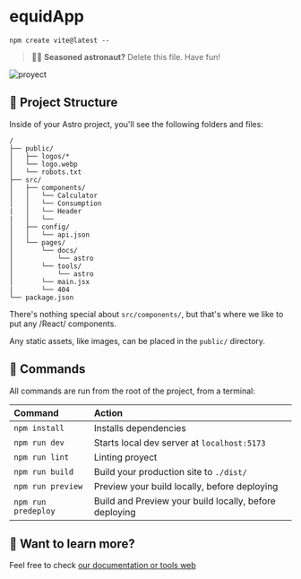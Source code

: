# equidApp

```
npm create vite@latest --
```

> 🧑‍🚀 **Seasoned astronaut?** Delete this file. Have fun!

![proyect](https://th.bing.com/th/id/OIP.Vqxtkq6WwU6tMUtrvMrPGwAAAA?pid=ImgDet&rs=1)

## 🚀 Project Structure

Inside of your Astro project, you'll see the following folders and files:

```
/
├── public/
│   ├── logos/*
│   └── logo.webp
│   └── robots.txt
├── src/
│   ├── components/
│   │   └── Calculator
│   │   └── Consumption
|   │   └── Header
|   │   └──
│   ├── config/
│   │   └── api.json
│   └── pages/
│       └── docs/
│           └── astro
│       └── tools/
│           └── astro
│       └── main.jsx
|       └── 404
└── package.json
```

There's nothing special about `src/components/`, but that's where we like to put any /React/ components.

Any static assets, like images, can be placed in the `public/` directory.

## 🧞 Commands

All commands are run from the root of the project, from a terminal:

| Command             | Action                                                 |
| :------------------ | :----------------------------------------------------- |
| `npm install`       | Installs dependencies                                  |
| `npm run dev`       | Starts local dev server at `localhost:5173`            |
| `npm run lint`      | Linting proyect                                        |
| `npm run build`     | Build your production site to `./dist/`                |
| `npm run preview`   | Preview your build locally, before deploying           |
| `npm run predeploy` | Build and Preview your build locally, before deploying |

## 👀 Want to learn more?

Feel free to check [our documentation or tools web](https://docstools.pages.dev)
